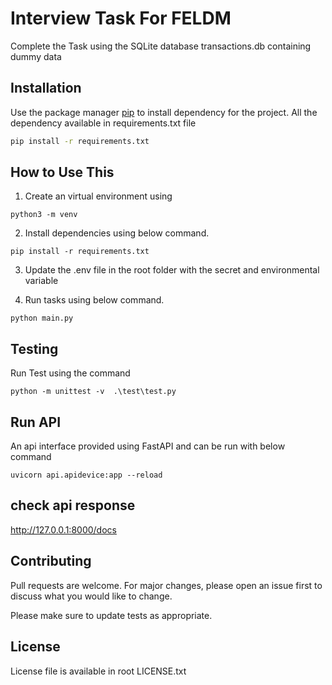 # Interview Task For FELDM

Complete the Task using the SQLite database transactions.db containing dummy data


## Installation

Use the package manager [pip](https://pip.pypa.io/en/stable/) to install dependency for the project.
All the dependency available in requirements.txt file

```bash
pip install -r requirements.txt
```

How to Use This
-------------------


1. Create an  virtual environment using 
```
python3 -m venv
```
2. Install dependencies using below command.
```
pip install -r requirements.txt
```
3. Update the .env file in the root folder with the secret and environmental variable

4. Run tasks using below command.
```
python main.py
```

Testing
---------------
Run Test using the command 
```
python -m unittest -v  .\test\test.py
```

Run API
-----------
An api interface provided using FastAPI and can be run with below command

```
uvicorn api.apidevice:app --reload
```

check api response
-----------------------------
http://127.0.0.1:8000/docs





## Contributing
Pull requests are welcome. For major changes, please open an issue first to discuss what you would like to change.

Please make sure to update tests as appropriate.

## License
License file is available in root LICENSE.txt

